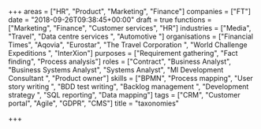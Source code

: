 +++
areas = ["HR", "Product", "Marketing", "Finance"]
companies = ["FT"]
date = "2018-09-26T09:38:45+00:00"
draft = true
functions = ["Marketing", "Finance", "Customer services", "HR"]
industries = ["Media", "Travel", "Data centre services ", "Automotive "]
organisations = ["Financial Times", "Aqovia", "Eurostar", "The Travel Corporation ", "World Challenge Expeditions ", "InterXion"]
purposes = ["Requirement gathering", "Fact finding", "Process analysis"]
roles = ["Contract", "Business Analyst", "Business Systems Analyst", "Systems Analyst", "MI Development Consultant ", "Product owner"]
skills = ["BPMN", "Process mapping", "User story writing ", "BDD test writing", "Backlog management ", "Development strategy ", "SQL reporting", "Data mapping"]
tags = ["CRM", "Customer portal", "Agile", "GDPR", "CMS"]
title = "taxonomies"

+++
